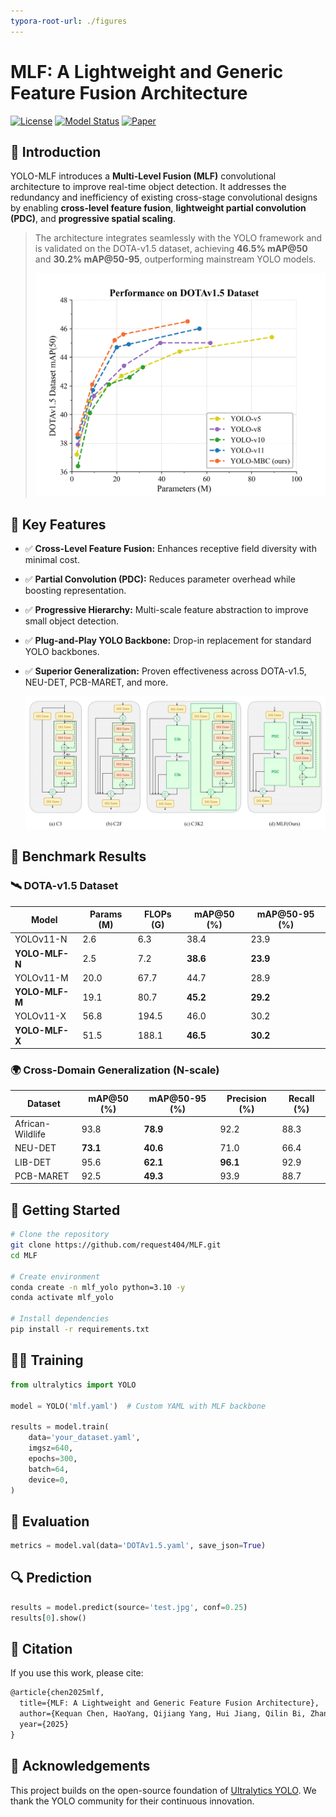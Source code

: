 ```yaml
---
typora-root-url: ./figures
---
```


# MLF: A Lightweight and Generic Feature Fusion Architecture

[![License](https://img.shields.io/badge/license-Apache--2.0-blue)](LICENSE) [![Model Status](https://img.shields.io/badge/status-Research-orange)]() [![Paper](https://img.shields.io/badge/arXiv-MLF--YOLO-green)](https://github.com/request404/MLF)



## 📌 Introduction

YOLO-MLF introduces a **Multi-Level Fusion (MLF)** convolutional architecture to improve real-time object detection. It addresses the redundancy and inefficiency of existing cross-stage convolutional designs by enabling **cross-level feature fusion**, **lightweight partial convolution (PDC)**, and **progressive spatial scaling**.

> The architecture integrates seamlessly with the YOLO framework and is validated on the DOTA-v1.5 dataset, achieving **46.5% mAP@50** and **30.2% mAP@50-95**, outperforming mainstream YOLO models.
>
> ![](/./assets/figure1.jpg)
>
> 

## 🚀 Key Features

- ✅ **Cross-Level Feature Fusion:** Enhances receptive field diversity with minimal cost.

- ✅ **Partial Convolution (PDC):** Reduces parameter overhead while boosting representation.

- ✅ **Progressive Hierarchy:** Multi-scale feature abstraction to improve small object detection.

- ✅ **Plug-and-Play YOLO Backbone:** Drop-in replacement for standard YOLO backbones.

- ✅ **Superior Generalization:** Proven effectiveness across DOTA-v1.5, NEU-DET, PCB-MARET, and more.

  ![](/./assets/figure2.jpg)

## 🧪 Benchmark Results

### 🛰 DOTA-v1.5 Dataset

| Model          | Params (M) | FLOPs (G) | mAP@50 (%) | mAP@50-95 (%) |
| -------------- | ---------- | --------- | ---------- | ------------- |
| YOLOv11-N      | 2.6        | 6.3       | 38.4       | 23.9          |
| **YOLO-MLF-N** | 2.5        | 7.2       | **38.6**   | **23.9**      |
| YOLOv11-M      | 20.0       | 67.7      | 44.7       | 28.9          |
| **YOLO-MLF-M** | 19.1       | 80.7      | **45.2**   | **29.2**      |
| YOLOv11-X      | 56.8       | 194.5     | 46.0       | 30.2          |
| **YOLO-MLF-X** | 51.5       | 188.1     | **46.5**   | **30.2**      |

### 🌍 Cross-Domain Generalization (N-scale)

| Dataset          | mAP@50 (%) | mAP@50-95 (%) | Precision (%) | Recall (%) |
| ---------------- | ---------- | ------------- | ------------- | ---------- |
| African-Wildlife | 93.8       | **78.9**      | 92.2          | 88.3       |
| NEU-DET          | **73.1**   | **40.6**      | 71.0          | 66.4       |
| LIB-DET          | 95.6       | **62.1**      | **96.1**      | 92.9       |
| PCB-MARET        | 92.5       | **49.3**      | 93.9          | 88.7       |

## 🧰 Getting Started

```bash
# Clone the repository
git clone https://github.com/request404/MLF.git
cd MLF

# Create environment
conda create -n mlf_yolo python=3.10 -y
conda activate mlf_yolo

# Install dependencies
pip install -r requirements.txt
```

## 🏋️‍♂️ Training

```python
from ultralytics import YOLO

model = YOLO('mlf.yaml')  # Custom YAML with MLF backbone

results = model.train(
    data='your_dataset.yaml',
    imgsz=640,
    epochs=300,
    batch=64,
    device=0,
)
```

## 🧪 Evaluation

```python
metrics = model.val(data='DOTAv1.5.yaml', save_json=True)
```

## 🔍 Prediction

```python
results = model.predict(source='test.jpg', conf=0.25)
results[0].show()
```

## 📄 Citation

If you use this work, please cite:

```latex
@article{chen2025mlf,
  title={MLF: A Lightweight and Generic Feature Fusion Architecture},
  author={Kequan Chen, HaoYang, Qijiang Yang, Hui Jiang, Qilin Bi, Zhansi Jiang},
  year={2025}
}
```

## 🤝 Acknowledgements

This project builds on the open-source foundation of [Ultralytics YOLO](https://github.com/ultralytics/ultralytics). We thank the YOLO community for their continuous innovation.
